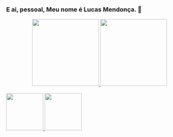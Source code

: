 ### E ai, pessoal, Meu nome é Lucas Mendonça. 👋

<div align="center">
  <a href="https://github.com/rafaballerini">
  <img height="180em" src="https://github-readme-stats.vercel.app/api?username=LGMendonca&show_icons=true&theme=dark&include_all_commits=true&count_private=true"/>
  <img height="180em" src="https://github-readme-stats.vercel.app/api/top-langs/?username=LGMendonca&layout=compact&langs_count=7&theme=dark"/>
</div>

<div style="display: inline_block" style="align-items: center"><br>
<img height="100" width="100" src="https://cdn.jsdelivr.net/gh/devicons/devicon/icons/html5/html5-original.svg" />
<img height="100" width="100" src="https://cdn.jsdelivr.net/gh/devicons/devicon/icons/css3/css3-original.svg" />
  </div>
